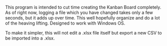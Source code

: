 This program is intended to cut time creating the Kanban Board completely. As of right now, logging a file which you have changed takes only a few seconds, but it adds up over time. This well hopefully organize and do a lot of the heaving lifting. Designed to work with Windows OS.

To make it simpler, this will not edit a .xlsx file itself but export a new CSV to be imported into a .xlsx.
